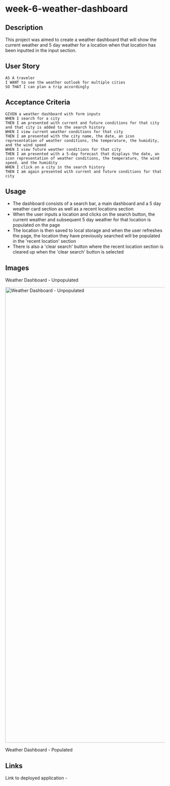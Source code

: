 # week-6-weather-dashboard


## Description 

This project was aimed to create a weather dashboard that will show the current weather and 5 day weather for a location when that location has been inputted in the input section. 


## User Story

```
AS A traveler
I WANT to see the weather outlook for multiple cities
SO THAT I can plan a trip accordingly
```

## Acceptance Criteria

```
GIVEN a weather dashboard with form inputs
WHEN I search for a city
THEN I am presented with current and future conditions for that city and that city is added to the search history
WHEN I view current weather conditions for that city
THEN I am presented with the city name, the date, an icon representation of weather conditions, the temperature, the humidity, and the wind speed
WHEN I view future weather conditions for that city
THEN I am presented with a 5-day forecast that displays the date, an icon representation of weather conditions, the temperature, the wind speed, and the humidity
WHEN I click on a city in the search history
THEN I am again presented with current and future conditions for that city
```


## Usage 

* The dashboard consists of a search bar, a main dashboard and a 5 day weather card section as well as a recent locations section
* When the user inputs a location and clicks on the search button, the current weather and subsequent 5 day weather for that location is populated on the page 
* The location is then saved to local storage and when the user refreshes the page, the location they have previously searched will be populated in the 'recent location' section 
* There is also a 'clear search' button where the recent location section is cleared up when the 'clear search' button is selected 

## Images 

Weather Dashboard - Unpopulated 

<img width="1440" alt="Weather Dashboard - Unpopulated" src="https://github.com/e-aji/week-6-weather-dashboard/assets/156595423/5c79704f-c57f-49fd-88bb-bf50825022f1">

Weather Dashboard - Populated 

## Links 

Link to deployed application - 
